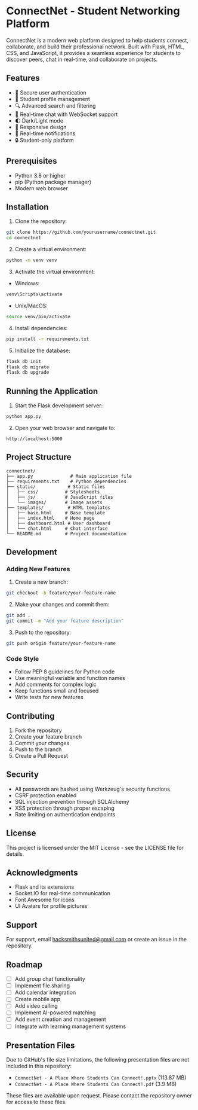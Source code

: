 # ConnectNet - Student Networking Platform

ConnectNet is a modern web platform designed to help students connect, collaborate, and build their professional network. Built with Flask, HTML, CSS, and JavaScript, it provides a seamless experience for students to discover peers, chat in real-time, and collaborate on projects.

## Features

- 🔐 Secure user authentication
- 👥 Student profile management
- 🔍 Advanced search and filtering
- 💬 Real-time chat with WebSocket support
- 🌓 Dark/Light mode
- 📱 Responsive design
- 🔔 Real-time notifications
- 🔒 Student-only platform

## Prerequisites

- Python 3.8 or higher
- pip (Python package manager)
- Modern web browser

## Installation

1. Clone the repository:

```bash
git clone https://github.com/yourusername/connectnet.git
cd connectnet
```

2. Create a virtual environment:

```bash
python -m venv venv
```

3. Activate the virtual environment:

- Windows:

```bash
venv\Scripts\activate
```

- Unix/MacOS:

```bash
source venv/bin/activate
```

4. Install dependencies:

```bash
pip install -r requirements.txt
```

5. Initialize the database:

```bash
flask db init
flask db migrate
flask db upgrade
```

## Running the Application

1. Start the Flask development server:

```bash
python app.py
```

2. Open your web browser and navigate to:

```
http://localhost:5000
```

## Project Structure

```
connectnet/
├── app.py              # Main application file
├── requirements.txt    # Python dependencies
├── static/            # Static files
│   ├── css/          # Stylesheets
│   ├── js/           # JavaScript files
│   └── images/       # Image assets
├── templates/         # HTML templates
│   ├── base.html     # Base template
│   ├── index.html    # Home page
│   ├── dashboard.html # User dashboard
│   └── chat.html     # Chat interface
└── README.md         # Project documentation
```

## Development

### Adding New Features

1. Create a new branch:

```bash
git checkout -b feature/your-feature-name
```

2. Make your changes and commit them:

```bash
git add .
git commit -m "Add your feature description"
```

3. Push to the repository:

```bash
git push origin feature/your-feature-name
```

### Code Style

- Follow PEP 8 guidelines for Python code
- Use meaningful variable and function names
- Add comments for complex logic
- Keep functions small and focused
- Write tests for new features

## Contributing

1. Fork the repository
2. Create your feature branch
3. Commit your changes
4. Push to the branch
5. Create a Pull Request

## Security

- All passwords are hashed using Werkzeug's security functions
- CSRF protection enabled
- SQL injection prevention through SQLAlchemy
- XSS protection through proper escaping
- Rate limiting on authentication endpoints

## License

This project is licensed under the MIT License - see the LICENSE file for details.

## Acknowledgments

- Flask and its extensions
- Socket.IO for real-time communication
- Font Awesome for icons
- UI Avatars for profile pictures

## Support

For support, email hacksmithsunited@gmail.com or create an issue in the repository.

## Roadmap

- [ ] Add group chat functionality
- [ ] Implement file sharing
- [ ] Add calendar integration
- [ ] Create mobile app
- [ ] Add video calling
- [ ] Implement AI-powered matching
- [ ] Add event creation and management
- [ ] Integrate with learning management systems

## Presentation Files

Due to GitHub's file size limitations, the following presentation files are not included in this repository:

- `ConnectNet - A Place Where Students Can Connect!.pptx` (113.87 MB)
- `ConnectNet - A Place Where Students Can Connect!.pdf` (3.9 MB)

These files are available upon request. Please contact the repository owner for access to these files.

